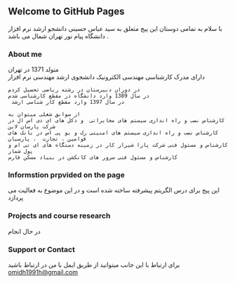 ## Welcome to GitHub Pages
با سلام به تمامی دوستان 
این پیج متعلق به سید عباس حسینی دانشجو ارشد نرم افزار دانشگاه پیام نور تهران شمال می باشد .

### About me

متولد 1371 در تهران  
دارای مدرک کارشناسی مهندسی الکترونیک 
دانشجوی ارشد مهندسی نرم افزار 

```about me
در دوران دبیرستان در رشته ریاضی تحصیل کردم 
در سال 1389 وارد دانشگاه در مقطع کارشناسی شدم 
 در سال 1397 وارد مقطع کار شناسی ارشد 

از سوابق شغلی میتوان به 
کارشناس نصب و راه اندازی سیستم های مخابراتی  و دکل های ای دی اس ال در شرکت پارسان لاین 
کارشناس نصب و راه اندازی سیستم های امنیتی رک و یو پی اس در بانک های قوامین ، تجارت  ، پارسیان 
کارشناس و مسئول فنی شرکت پارا شیراز کار در زمینه دستگاه های ای تی ام و پول شمار 
کارشناس و مسئول فنی سرور های کانکشن در بنیاد مسکن فارس 
```



### Informstion prpvided on the page 

این پیج برای درس الگریتم پیشرفته ساخته شده است و در این موضوع به فعالیت می پردازد


### Projects and course research

در حال انجام 

### Support or Contact

برای ارتباط با این جانب میتوانید از طریق ایمل با من در ارتباط باشید 
omidh1991h@gmail.com
